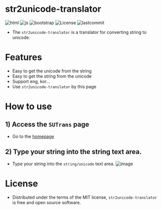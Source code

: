 # str2unicode-translator

![html](https://img.shields.io/badge/HTML-5-red)
![js](https://img.shields.io/badge/jQuery-3.6.1-yellow)
![bootstrap](https://img.shields.io/badge/Bootstrap-5.1.3-green)
![License](https://camo.githubusercontent.com/890acbdcb87868b382af9a4b1fac507b9659d9bf/68747470733a2f2f696d672e736869656c64732e696f2f62616467652f6c6963656e73652d4d49542d626c75652e737667)
![lastcommit](https://img.shields.io/github/last-commit/geongupark/str2unicode-translator)

* The `str2unicode-translator` is a translator for converting string to unicode.

# Features
* Easy to get the unicode from the string
* Easy to get the string from the unicode
* Support eng, kor...
* Use `str2unicode-translator` by this page

# How to use
## 1) Access the `SUTrans` page
* Go to the [homepage](https://geongupark.github.io/str2unicode-translator/)
## 2) Type your string into the string text area.
* Type your string into the `string/unicode` text area.
![image](https://user-images.githubusercontent.com/66377511/202885422-58dd8af1-d5e5-4bac-9910-5efe5d58926c.png)

# License
* Distributed under the terms of the MIT license, `str2unicode-translator` is free and open source software.